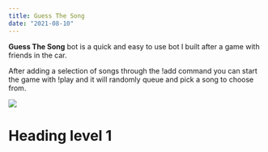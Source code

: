 ```yaml
---
title: Guess The Song
date: "2021-08-10"
---
```


**Guess The Song** bot is a quick and easy to use bot I built after a game with friends in the car. 

After adding a selection of songs through the !add command you can start the game with !play and it will randomly queue and pick a song to choose from.

![](https://squid.gay/dzD3mS4O.png)

Heading level 1
===============